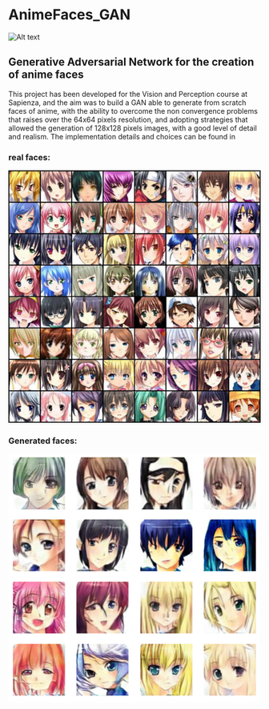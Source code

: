 # AnimeFaces_GAN
![Alt text](images/generative-adversarial-network.png?raw=true "GAN structure")
## Generative Adversarial Network for the creation of anime faces

This project has been developed for the Vision and Perception course at Sapienza, and the aim was to build a GAN able to generate from scratch faces of anime, with the ability to overcome the non convergence problems that raises over the 64x64 pixels resolution, and adopting strategies that allowed the generation of 128x128 pixels images, with a good level of detail and realism. 
The implementation details and choices can be found in 

### real faces:
![Alt text](images/image_2021-02-11_16-33-17.png?raw=true "Sample Image")

### Generated faces:
![Alt text](images/image_2021-02-11_16-10-46.png?raw=true "Sample Image")


